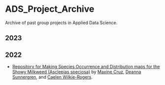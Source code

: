 # ADS_Project_Archive
Archive of past group projects in Applied Data Science.


## 2023



## 2022

- [Repository for Making Species Occurrence and Distribution maps for the Showy Milkweed (Asclepias speciosa)](2022/milkfli-mapping-main/) by [Maxine Cruz](https://github.com/mcx8), [Deanna Sunnergren](https://github.com/dsunnergren), and [Caelen Wilkie-Rogers](https://github.com/CaelanWR).

